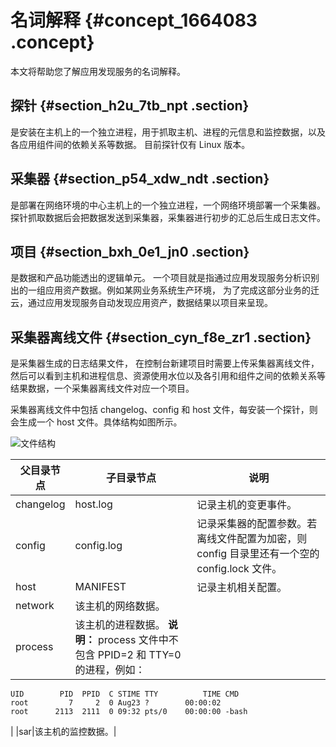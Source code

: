 # 名词解释 {#concept_1664083 .concept}

本文将帮助您了解应用发现服务的名词解释。

## 探针 {#section_h2u_7tb_npt .section}

是安装在主机上的一个独立进程，用于抓取主机、进程的元信息和监控数据，以及各应用组件间的依赖关系等数据。 目前探针仅有 Linux 版本。

## 采集器 {#section_p54_xdw_ndt .section}

是部署在网络环境的中心主机上的一个独立进程，一个网络环境部署一个采集器。 探针抓取数据后会把数据发送到采集器，采集器进行初步的汇总后生成日志文件。

## 项目 {#section_bxh_0e1_jn0 .section}

是数据和产品功能透出的逻辑单元。 一个项目就是指通过应用发现服务分析识别出的一组应用资产数据。例如某网业务系统生产环境， 为了完成这部分业务的迁云，通过应用发现服务自动发现应用资产，数据结果以项目来呈现。

## 采集器离线文件 {#section_cyn_f8e_zr1 .section}

是采集器生成的日志结果文件， 在控制台新建项目时需要上传采集器离线文件，然后可以看到主机和进程信息、资源使用水位以及各引用和组件之间的依赖关系等结果数据，一个采集器离线文件对应一个项目。

采集器离线文件中包括 changelog、config 和 host 文件，每安装一个探针，则会生成一个 host 文件。具体结构如图所示。

![文件结构](http://static-aliyun-doc.oss-cn-hangzhou.aliyuncs.com/assets/img/1318942/156714859355798_zh-CN.png)

|父目录节点|子目录节点|说明|
|-----|-----|--|
|changelog|host.log|记录主机的变更事件。|
|config|config.log|记录采集器的配置参数。若离线文件配置为加密，则 config 目录里还有一个空的 config.lock 文件。|
|host|MANIFEST|记录主机相关配置。|
|network|该主机的网络数据。|
|process|该主机的进程数据。 **说明：** process 文件中不包含 PPID=2 和 TTY=0 的进程，例如：

``` {#codeblock_pri_2yd_ifn}
UID        PID  PPID  C STIME TTY          TIME CMD
root         7     2  0 Aug23 ?        00:00:02 
root      2113  2111  0 09:32 pts/0    00:00:00 -bash
```

 |
|sar|该主机的监控数据。|

